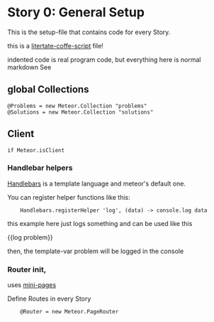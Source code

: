 # Story 0: General Setup

This is the setup-file that contains code for every Story.

this is a [litertate-coffe-script](http://coffeescript.org/#literate) file!

indented code is real program code, but everything here is normal markdown
See 


## global Collections

	@Problems = new Meteor.Collection "problems"
	@Solutions = new Meteor.Collection "solutions"

## Client

	if Meteor.isClient


### Handlebar helpers
[Handlebars](http://handlebarsjs.com/) is a template language and meteor's default one.

You can register helper functions like this: 
		
		Handlebars.registerHelper 'log', (data) -> console.log data


this example here just logs something and can be used like this

{{log problem}}

then, the template-var problem will be logged in the console
	
	
		


### Router init, 

uses [mini-pages](ttps://github.com/cmather/meteor-mini-pages)

Define Routes in every Story
		
		@Router = new Meteor.PageRouter
